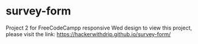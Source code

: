 # survey-form
Project 2 for FreeCodeCampp responsive Wed design
to view this project, please visit the link: https://hackerwithdrip.github.io/survey-form/

